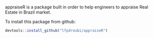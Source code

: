 <!-- README.md is generated from README.Rmd. Please edit that file -->
appraiseR is a package built in order to help engineers to appraise Real Estate in Brazil market.

To install this package from github:

``` r
devtools::install_github("lfpdroubi/appraiseR")
```
